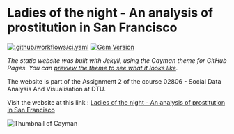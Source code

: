 # Ladies of the night - An analysis of prostitution in San Francisco

[![.github/workflows/ci.yaml](https://github.com/pages-themes/cayman/actions/workflows/ci.yaml/badge.svg)](https://github.com/pages-themes/cayman/actions/workflows/ci.yaml) [![Gem Version](https://badge.fury.io/rb/jekyll-theme-cayman.svg)](https://badge.fury.io/rb/jekyll-theme-cayman)

*The static website was built with Jekyll, using the Cayman theme for GitHub Pages. You can [preview the theme to see what it looks like](http://pages-themes.github.io/cayman).*

The website is part of the Assignment 2 of the course 02806 - Social Data Analysis And Visualisation at DTU.

Visit the website at this link : [Ladies of the night - An analysis of prostitution in San Francisco](https://magolimbo.github.io/SanFranciscoProstitution.github.io/)

![Thumbnail of Cayman](thumbnail.png)


